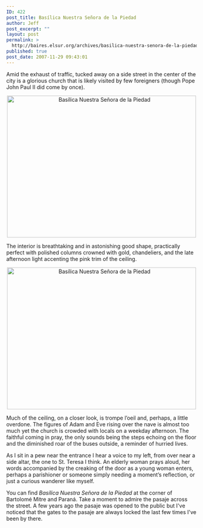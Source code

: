 ```yaml
---
ID: 422
post_title: Basílica Nuestra Señora de la Piedad
author: Jeff
post_excerpt: ""
layout: post
permalink: >
  http://baires.elsur.org/archives/basilica-nuestra-senora-de-la-piedad/
published: true
post_date: 2007-11-29 09:43:01
---
```

Amid the exhaust of traffic, tucked away on a side street in the center of the city is a glorious church that is likely visited by few foreigners (though Pope John Paul II did come by once). 

<center>
<a href="http://www.zooomr.com/photos/jeffbarry/3833222/" title="Photo Sharing"><img src="http://static.zooomr.com/images/3833222_6ff68af4b5.jpg" width="500" height="375" alt="Basílica Nuestra Se&#241;ora de la Piedad" /></a>
</center>

The interior is breathtaking and in astonishing good shape, practically perfect with polished columns crowned with gold, chandeliers, and the late afternoon light accenting the pink trim of the ceiling.

<center>
<a href="http://www.zooomr.com/photos/jeffbarry/3833213/" title="Photo Sharing"><img src="http://static.zooomr.com/images/3833213_c4d165d17c.jpg" width="500" height="375" alt="Basílica Nuestra Se&#241;ora de la Piedad" /></a>
</center>

Much of the ceiling, on a closer look, is trompe l&#8217;oeil and, perhaps, a little overdone. The figures of Adam and Eve rising over the nave is almost too much yet the church is crowded with  locals on a weekday afternoon. The faithful coming in pray, the only sounds being the steps echoing on the floor and the diminished roar of the buses outside, a reminder of hurried lives.

As I sit in a pew near the entrance I hear a voice to my left, from over near a side altar, the one to St. Teresa I think. An elderly woman prays aloud, her words accompanied by  the creaking of the door as a young woman enters, perhaps a parishioner or someone simply needing a moment&#8217;s reflection, or just a curious wanderer like myself. 

You can find <em>Basílica Nuestra Se&#241;ora de la Piedad</em> at the corner of Bartolomé Mitre and Paraná. Take a moment to admire the pasaje across the street. A few years ago the pasaje was opened to the public but I've noticed that the gates to the pasaje are always locked the last few times I've been by there.